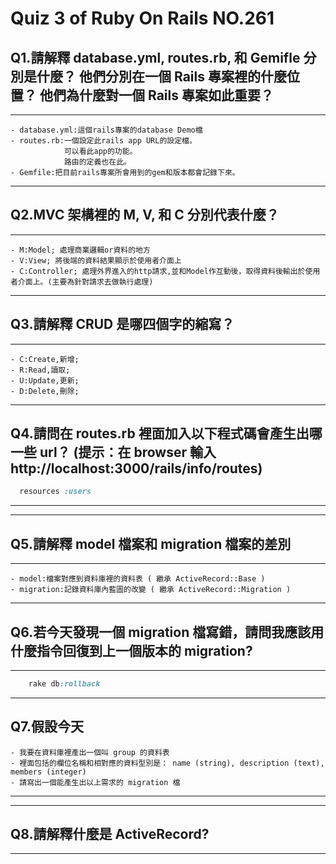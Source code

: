 # Quiz 3 of Ruby On Rails NO.261 
## Q1.請解釋 database.yml, routes.rb, 和 Gemifle 分別是什麼？ 他們分別在一個 Rails 專案裡的什麼位置？ 他們為什麼對一個 Rails 專案如此重要？
---
	- database.yml:這個rails專案的database Demo檔
	- routes.rb:一個設定此rails app URL的設定檔。   
				可以看此app的功能。   
				路由的定義也在此。   
	- Gemfile:把目前rails專案所會用到的gem和版本都會記錄下來。

***
## Q2.MVC 架構裡的 M, V, 和 C 分別代表什麼？
---
	- M:Model; 處理商業邏輯or資料的地方
	- V:View; 將後端的資料結果顯示於使用者介面上 
	- C:Controller; 處理外界進入的http請求,並和Model作互動後，取得資料後輸出於使用者介面上。(主要為針對請求去做執行處理)
***
## Q3.請解釋 CRUD 是哪四個字的縮寫？
---
	- C:Create,新增;
	- R:Read,讀取;
	- U:Update,更新;
	- D:Delete,刪除;
***
## Q4.請問在 routes.rb 裡面加入以下程式碼會產生出哪一些 url？ (提示：在 browser 輸入http://localhost:3000/rails/info/routes)
```ruby
  resources :users
```
---

***
## Q5.請解釋 model 檔案和 migration 檔案的差別
---
	- model:檔案對應到資料庫裡的資料表 ( 繼承 ActiveRecord::Base )
	- migration:記錄資料庫內藍圖的改變 ( 繼承 ActiveRecord::Migration )
***
## Q6.若今天發現一個 migration 檔寫錯，請問我應該用什麼指令回復到上一個版本的 migration?
---
```ruby
	rake db:rollback
```
***
## Q7.假設今天

	- 我要在資料庫裡產出一個叫 group 的資料表
	- 裡面包括的欄位名稱和相對應的資料型別是： name (string), description (text), members (integer)
	- 請寫出一個能產生出以上需求的 migration 檔
---

***
## Q8.請解釋什麼是 ActiveRecord?
---